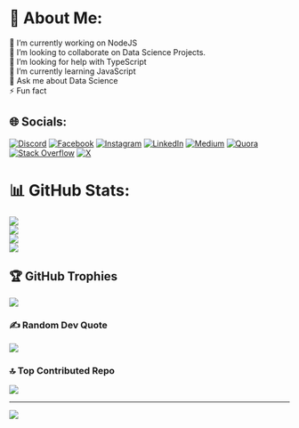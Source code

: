 # 💫 About Me:
🔭 I’m currently working on NodeJS <br>👯 I’m looking to collaborate on Data Science Projects.<br>🤝 I’m looking for help with TypeScript<br>🌱 I’m currently learning JavaScript<br>💬 Ask me about Data Science<br>⚡ Fun fact


## 🌐 Socials:
[![Discord](https://img.shields.io/badge/Discord-%237289DA.svg?logo=discord&logoColor=white)](https://discord.gg/divansh69) [![Facebook](https://img.shields.io/badge/Facebook-%231877F2.svg?logo=Facebook&logoColor=white)](https://facebook.com/divansh69) [![Instagram](https://img.shields.io/badge/Instagram-%23E4405F.svg?logo=Instagram&logoColor=white)](https://instagram.com/divansh69) [![LinkedIn](https://img.shields.io/badge/LinkedIn-%230077B5.svg?logo=linkedin&logoColor=white)]([https://www.linkedin.com/in/divansh-prasad-893b05230/]) [![Medium](https://img.shields.io/badge/Medium-12100E?logo=medium&logoColor=white)](https://medium.com/@divanshthebest) [![Quora](https://img.shields.io/badge/Quora-%23B92B27.svg?logo=Quora&logoColor=white)](https://quora.com/profile/Divansh-Prasad) [![Stack Overflow](https://img.shields.io/badge/-Stackoverflow-FE7A16?logo=stack-overflow&logoColor=white)]([https://stackoverflow.com/users/20090774/divansh-prasad]) [![X](https://img.shields.io/badge/X-black.svg?logo=X&logoColor=white)](https://x.com/Divansh69) 

# 📊 GitHub Stats:
![](https://github-readme-stats.vercel.app/api?username=Divansh369&theme=onedark&hide_border=false&include_all_commits=true&count_private=false)<br/>
![](https://github-readme-streak-stats.herokuapp.com/?user=Divansh369&theme=onedark&hide_border=false)<br/>
![](https://github-readme-stats.vercel.app/api/top-langs/?username=Divansh369&theme=onedark&hide_border=false&include_all_commits=true&count_private=false&layout=compact)<br/>
![](https://github-readme-stats.vercel.app/api?username=Divansh369&theme=onedark&hide_border=false)

## 🏆 GitHub Trophies
![](https://github-profile-trophy.vercel.app/?username=Divansh369&theme=radical&no-frame=false&no-bg=true&margin-w=4)

### ✍️ Random Dev Quote
![](https://quotes-github-readme.vercel.app/api?type=horizontal&theme=radical)

### 🔝 Top Contributed Repo
![](https://github-contributor-stats.vercel.app/api?username=Divansh369&limit=5&theme=dark&combine_all_yearly_contributions=true)

---
[![](https://visitcount.itsvg.in/api?id=Divansh369&icon=0&color=0)](https://visitcount.itsvg.in)

<!-- Proudly created with GPRM ( https://gprm.itsvg.in ) -->
